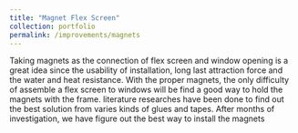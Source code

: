 ```yaml
---
title: "Magnet Flex Screen"
collection: portfolio
permalink: /improvements/magnets
---
```

Taking magnets as the connection of flex screen and window opening is a great idea since the usability of installation, long last attraction force and the water and heat resistance. With the proper magnets, the only difficulty of assemble a flex screen to windows will be find a good way to hold the magnets with the frame. literature researches have been done to find out the best solution from varies kinds of glues and tapes. After months of investigation, we have figure out the best way to install the magnets
